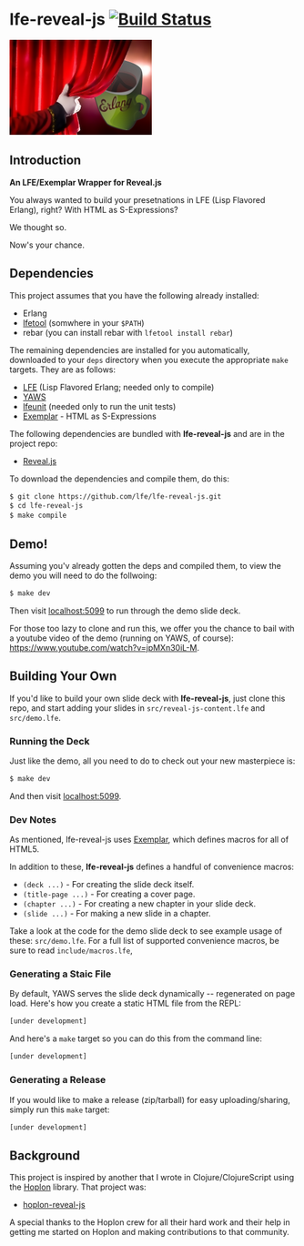 # lfe-reveal-js [![Build Status](https://travis-ci.org/lfex/lfe-reveal-js.png?branch=master)](https://travis-ci.org/lfex/lfe-reveal-js)

<img src="resources/images/logo-reveal-lfe-tiny.png"/>


## Introduction

**An LFE/Exemplar Wrapper for Reveal.js**

You always wanted to build your presetnations in LFE (Lisp Flavored Erlang),
right? With HTML as S-Expressions?

We thought so.

Now's your chance.


## Dependencies


This project assumes that you have the following already installed:
* Erlang
* [lfetool](https://github.com/lfe/lfetool) (somwhere in your ``$PATH``)
* rebar (you can install rebar with ``lfetool install rebar``)

The remaining dependencies are installed for you automatically, downloaded
to your ``deps`` directory when you execute the appropriate ``make`` targets.
They are as follows:

* [LFE](https://github.com/rvirding/lfe) (Lisp Flavored Erlang; needed only
  to compile)
* [YAWS](http://yaws.hyber.org/)
* [lfeunit](https://github.com/lfe/lfeunit) (needed only to run the unit
  tests)
* [Exemplar](https://github.com/lfex/exemplar) - HTML as S-Expressions

The following dependencies are bundled with **lfe-reveal-js** and are in
the project repo:

* [Reveal.js](https://github.com/hakimel/reveal.js)

To download the dependencies and compile them, do this:

```bash
$ git clone https://github.com/lfe/lfe-reveal-js.git
$ cd lfe-reveal-js
$ make compile
```


## Demo!

Assuming you'v already gotten the deps and compiled them, to view the demo
you will need to do the follwoing:

```bash
$ make dev
```

Then visit [localhost:5099](http://localhost:5099) to run through the demo
slide deck.

For those too lazy to clone and run this, we offer you the chance to bail
with a youtube video of the demo (running on YAWS, of course):
<a href="https://www.youtube.com/watch?v=jpMXn30iL-M">https://www.youtube.com/watch?v=jpMXn30iL-M</a>.


## Building Your Own

If you'd like to build your own slide deck with **lfe-reveal-js**, just clone
this repo, and start adding your slides in ``src/reveal-js-content.lfe`` and
``src/demo.lfe``.


### Running the Deck

Just like the demo, all you need to do to check out your new masterpiece is:

```bash
$ make dev
```

And then visit [localhost:5099](http://localhost:5099).


### Dev Notes

As mentioned, lfe-reveal-js uses [Exemplar](https://github.com/lfe/exemplar),
which defines macros for all of HTML5.

In addition to these, **lfe-reveal-js** defines a handful of convenience
macros:

* ``(deck ...)`` - For creating the slide deck itself.
* ``(title-page ...)`` - For creating a cover page.
* ``(chapter ...)`` - For creating a new chapter in your slide deck.
* ``(slide ...)`` - For making a new slide in a chapter.

Take a look at the code for the demo slide deck to see example usage of
these: ``src/demo.lfe``. For a full list of supported convenience macros,
be sure to read ``include/macros.lfe``,


### Generating a Staic File

By default, YAWS serves the slide deck dynamically -- regenerated on page
load. Here's how you create a static HTML file from the REPL:

```cl
[under development]
```

And here's a ``make`` target so you can do this from the command line:

```bash
[under development]
```


### Generating a Release

If you would like to make a release (zip/tarball) for easy uploading/sharing,
simply run this ``make`` target:

```bash
[under development]
```


## Background

This project is inspired by another that I wrote in Clojure/ClojureScript
using the <a href="http://hoplon.io/">Hoplon</a> library. That project was:

* <a href="https://github.com/oubiwann/hoplon-reveal-js">hoplon-reveal-js</a>

A special thanks to the Hoplon crew for all their hard work and their help
in getting me started on Hoplon and making contributions to that community.

